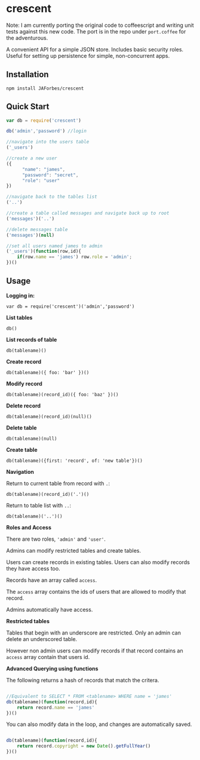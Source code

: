 crescent
========

Note: I am currently porting the original code to coffeescript and writing 
unit tests against this new code.  The port is in the repo under `port.coffee` for the adventurous.


A convenient API for a simple JSON store.  Includes basic security roles.  Useful for setting up persistence for simple, non-concurrent apps.

Installation
------------

`npm install JAForbes/crescent`

Quick Start
-----------

```javascript
var db = require('crescent')

db('admin','password') //login

//navigate into the users table
('_users') 

//create a new user
({ 
      "name": "james",
      "password": "secret",
      "role": "user"
})

//navigate back to the tables list
('..')

//create a table called messages and navigate back up to root
('messages')('..')

//delete messages table
('messages')(null) 

//set all users named james to admin
('_users')(function(row,id){
	if(row.name == 'james') row.role = 'admin';
})()

```


Usage
-----

__Logging in:__

`var db = require('crescent')('admin','password')`

__List tables__

`db()`

__List records of table__

`db(tablename)()`

__Create record__

`db(tablename)({ foo: 'bar' })()`

__Modify record__

`db(tablename)(record_id)({ foo: 'baz' })()`

__Delete record__

`db(tablename)(record_id)(null)()`

__Delete table__

`db(tablename)(null)`

__Create table__

`db(tablename)({first: 'record', of: 'new table'})()`

__Navigation__

Return to current table from record with `.`:

`db(tablename)(record_id)('.')()`

Return to table list with `..`:

`db(tablename)('..')()`

__Roles and Access__

There are two roles, `'admin'` and `'user'`.

Admins can modify restricted tables and create tables.

Users can create records in existing tables.  Users can also modify records they have access too.

Records have an array called `access`.

The `access` array contains the ids of users that are allowed to modify that record.

Admins automatically have access.

__Restricted tables__

Tables that begin with an underscore are restricted.  Only an admin can delete an underscored table.

However non admin users can modify records if that record contains an `access` array contain that users id.

__Advanced Querying using functions__

The following returns a hash of records that match the critera.

```javascript

//Equivalent to SELECT * FROM <tablename> WHERE name = 'james'
db(tablename)(function(record,id){
	return record.name == 'james'
})()

```

You can also modify data in the loop, and changes are automatically saved.

```javascript

db(tablename)(function(record,id){
	return record.copyright = new Date().getFullYear()
})()

```